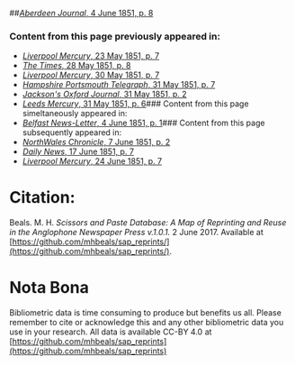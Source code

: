 ##[*Aberdeen Journal*, 4 June 1851, p. 8](https://mhbeals.github.io/sap_html/Aberdeen-Journal/Aberdeen-Journal-4-June-1851-p-8)

### Content from this page previously appeared in:
+ [*Liverpool Mercury*, 23 May 1851, p. 7](https://mhbeals.github.io/sap_html/Liverpool-Mercury/Liverpool-Mercury-23-May-1851-p-7)
+ [*The Times*, 28 May 1851, p. 8](https://mhbeals.github.io/sap_html/The-Times/The-Times-28-May-1851-p-8)
+ [*Liverpool Mercury*, 30 May 1851, p. 7](https://mhbeals.github.io/sap_html/Liverpool-Mercury/Liverpool-Mercury-30-May-1851-p-7)
+ [*Hampshire Portsmouth Telegraph*, 31 May 1851, p. 7](https://mhbeals.github.io/sap_html/Hampshire-Portsmouth-Telegraph/Hampshire-Portsmouth-Telegraph-31-May-1851-p-7)
+ [*Jackson's Oxford Journal*, 31 May 1851, p. 2](https://mhbeals.github.io/sap_html/Jackson's-Oxford-Journal/Jackson's-Oxford-Journal-31-May-1851-p-2)
+ [*Leeds Mercury*, 31 May 1851, p. 6](https://mhbeals.github.io/sap_html/Leeds-Mercury/Leeds-Mercury-31-May-1851-p-6)### Content from this page simeltaneously appeared in:
+ [*Belfast News-Letter*, 4 June 1851, p. 1](https://mhbeals.github.io/sap_html/Belfast-News-Letter/Belfast-News-Letter-4-June-1851-p-1)### Content from this page subsequently appeared in:
+ [*NorthWales Chronicle*, 7 June 1851, p. 2](https://mhbeals.github.io/sap_html/NorthWales-Chronicle/NorthWales-Chronicle-7-June-1851-p-2)
+ [*Daily News*, 17 June 1851, p. 7](https://mhbeals.github.io/sap_html/Daily-News/Daily-News-17-June-1851-p-7)
+ [*Liverpool Mercury*, 24 June 1851, p. 7](https://mhbeals.github.io/sap_html/Liverpool-Mercury/Liverpool-Mercury-24-June-1851-p-7)
                    
# Citation: 

Beals. M. H. *Scissors and Paste Database: A Map of Reprinting and Reuse in the Anglophone Newspaper Press v.1.0.1.* 2 June 2017. Available at [https://github.com/mhbeals/sap_reprints/](https://github.com/mhbeals/sap_reprints/). 
                    
# Nota Bona

Bibliometric data is time consuming to produce but benefits us all. Please remember to cite or acknowledge this and any other bibliometric data you use in your research. All data is available CC-BY 4.0 at [https://github.com/mhbeals/sap_reprints](https://github.com/mhbeals/sap_reprints)